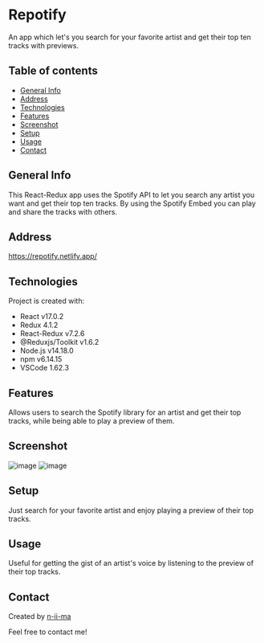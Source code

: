 # Repotify

An app which let's you search for your favorite artist and get their top ten tracks with previews.

## Table of contents
+ [General Info](#general-info)
+ [Address](#address)
+ [Technologies](#technologies)
+ [Features](#features)
+ [Screenshot](#screenshot)
+ [Setup](#setup)
+ [Usage](#usage)
+ [Contact](#contact)

## General Info
This React-Redux app uses the Spotify API to let you search any artist you want and get their top ten tracks. By using the Spotify Embed you can play and share the tracks with others.

## Address
https://repotify.netlify.app/

## Technologies

Project is created with:
+ React v17.0.2
+ Redux 4.1.2
+ React-Redux v7.2.6
+ @Reduxjs/Toolkit v1.6.2
+ Node.js v14.18.0
+ npm v6.14.15
+ VSCode 1.62.3

## Features
Allows users to search the Spotify library for an artist and get their top tracks, while being able to play a preview of them.

## Screenshot
![image](https://user-images.githubusercontent.com/88039431/145356700-f0bc943a-22d0-487c-aab5-2455a430abab.png)
![image](https://user-images.githubusercontent.com/88039431/145356930-eca1781b-5cf0-4b6f-9742-63c43610cbaa.png)

## Setup
Just search for your favorite artist and enjoy playing a preview of their top tracks.

## Usage
Useful for getting the gist of an artist's voice by listening to the preview of their top tracks.

## Contact
Created by [n-ii-ma](https://github.com/n-ii-ma)

Feel free to contact me!

